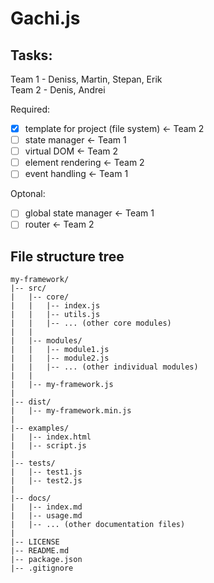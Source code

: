 # Gachi.js

## Tasks:

Team 1 - Deniss, Martin, Stepan, Erik<br>
Team 2 - Denis, Andrei

Required:

- [x] template for project (file system) <- Team 2
- [ ] state manager <- Team 1
- [ ] virtual DOM <- Team 2
- [ ] element rendering <- Team 2
- [ ] event handling <- Team 1

Optonal:

- [ ] global state manager <- Team 1
- [ ] router <- Team 2

## File structure tree

```
my-framework/
|-- src/
|   |-- core/
|   |   |-- index.js
|   |   |-- utils.js
|   |   |-- ... (other core modules)
|   |
|   |-- modules/
|   |   |-- module1.js
|   |   |-- module2.js
|   |   |-- ... (other individual modules)
|   |
|   |-- my-framework.js
|
|-- dist/
|   |-- my-framework.min.js
|
|-- examples/
|   |-- index.html
|   |-- script.js
|
|-- tests/
|   |-- test1.js
|   |-- test2.js
|
|-- docs/
|   |-- index.md
|   |-- usage.md
|   |-- ... (other documentation files)
|
|-- LICENSE
|-- README.md
|-- package.json
|-- .gitignore
```
